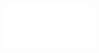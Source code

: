 ![Screenshot](AS_IGK_WEBSERVICE_TESTS/AS_IGK_WEBSERVICE_TESTS/Documents/Shared/dokuman_LOGO_v3_1_20190701.pdf)
